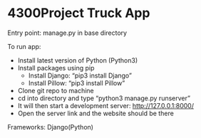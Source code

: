 # 4300Project Truck App

Entry point: manage.py in base directory

To run app:
  - Install latest version of Python (Python3)
  - Install packages using pip
      - Install Django: “pip3 install Django”
      - Install Pillow: “pip3 install Pillow”
  - Clone git repo to machine
  - cd into directory and type “python3 manage.py runserver”
  - It will then start a development server: http://127.0.0.1:8000/
  - Open the server link and the website should be there

Frameworks: Django(Python)
